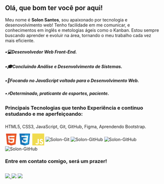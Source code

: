 ## Olá, que bom ter você por aqui!

Meu nome é <strong>Solon Santos</strong>, sou apaixonado por tecnologia e desenovolvimento web! Tenho facilidade em me comunicar, e conhecimentos em inglês e metologias ágeis como o Kanban. Estou sempre buscando aprender e evoluir na área, tornando o meu trabalho cada vez mais eficiente.

##### •💻Desenvolvedor Web Front-End.
##### •🎓Concluindo Análise e Desenvolvimento de Sistemas.
##### •🌱Focando no JavaScript voltado para o Desenvolvimento Web.
#####  •:zap:Determinado, praticante de esportes, paciente.

### Principais Tecnologias que tenho Experiência e continuo estudando e me aperfeiçoando:<h3>
HTML5, CSS3, JavaScript, Git, GitHub, Figma, Aprendendo Bootstrap.
<div style="display: inline_block">
  <img align="center" alt="Solon-HTML" height="40" width="40" src="https://raw.githubusercontent.com/devicons/devicon/master/icons/html5/html5-original.svg">
  <img align="center" alt="Solon-CSS" height="40" width="40" src="https://raw.githubusercontent.com/devicons/devicon/master/icons/css3/css3-original.svg">
  <img align="center" alt="Solon-Js" height="40" width="40" src="https://raw.githubusercontent.com/devicons/devicon/master/icons/javascript/javascript-plain.svg">
  <img align= "center" alt="Solon-Git" height="80" width="60" src="https://cdn.jsdelivr.net/gh/devicons/devicon/icons/git/git-original-wordmark.svg" />
  <img align= "center" alt="Solon-GitHub" height="40" width="40" src="https://cdn.jsdelivr.net/gh/devicons/devicon/icons/github/github-original-wordmark.svg" />
  <img  align= "center" alt="Solon-GitHub" height="40" width="40" src="https://cdn.jsdelivr.net/gh/devicons/devicon/icons/figma/figma-original.svg" />
  <img align= "center" alt="Solon-GitHub" height="50" width="50" src="https://cdn.jsdelivr.net/gh/devicons/devicon/icons/bootstrap/bootstrap-original-wordmark.svg" />
<h3> <strong>Entre em contato comigo, será um prazer!<strong><h3>
  <a href="https://api.whatsapp.com/send?phone=+5541992680622&text=%20" target="_blank"><img src= "https://img.shields.io/badge/WhatsApp-25D366?style=for-the-badge&logo=whatsapp&logoColor=white"<a/>
  <a href = "mailto:contato.solonsantosdev@gmail.com"><img src="https://img.shields.io/badge/-Gmail-%23333?style=for-the-badge&logo=gmail&logoColor=white" target="_blank"></a>
  <a href="https://www.linkedin.com/in/solon-santos-dev/" target="_blank"><img src="https://img.shields.io/badge/-LinkedIn-%230077B5?style=for-the-badge&logo=linkedin&logoColor=white" target="_blank"></a>
    


  
  
  







